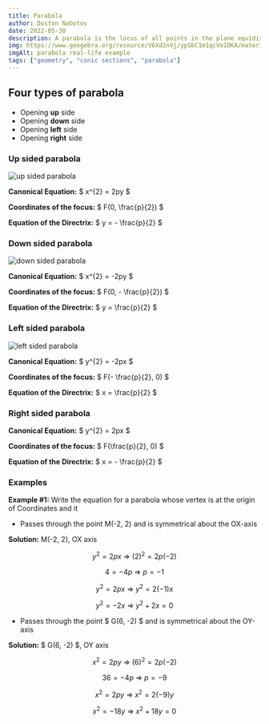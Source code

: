 ```yaml
---
title: Parabola
author: Doston Nabotov
date: 2022-05-30
description: A parabola is the locus of all points in the plane equidistant from a given point F and a given line.  The point F is called the focus of the parabola and the line is called the directrix.
img: https://www.geogebra.org/resource/V6Xd2nVj/ypSbC1m1qcVe1DKA/material-V6Xd2nVj.png
imgAlt: parabola real-life example
tags: ["geometry", "conic sections", "parabola"]
---
```


## Four types of parabola

  - Opening **up** side
  - Opening **down** side
  - Opening **left** side
  - Opening **right** side

### Up sided parabola

![up sided parabola](/assets/images/parabola-up.png)

**Canonical Equation:** $ x^{2} = 2py $

**Coordinates of the focus:** $ F(0, \frac{p}{2}) $

**Equation of the Directrix:** $ y = - \frac{p}{2} $

### Down sided parabola

![down sided parabola](/assets/images/parabola-down.png)

**Canonical Equation:** $ x^{2} = -2py $

**Coordinates of the focus:** $ F(0, - \frac{p}{2}) $

**Equation of the Directrix:** $ y = \frac{p}{2} $

### Left sided parabola

![left sided parabola](/assets/images/parabola-left.png)

**Canonical Equation:** $ y^{2} = -2px $

**Coordinates of the focus:** $ F(- \frac{p}{2}, 0) $

**Equation of the Directrix:** $ x = \frac{p}{2} $

### Right sided parabola

**Canonical Equation:** $ y^{2} = 2px $

**Coordinates of the focus:** $ F(\frac{p}{2}, 0) $

**Equation of the Directrix:** $ x = - \frac{p}{2} $

### Examples

**Example #1:** Write the equation for a parabola whose vertex is at the origin of Coordinates and it

  - Passes through the point M(-2, 2) and is symmetrical about the OX-axis

**Solution:** M(-2, 2), OX axis

$$ y^2=2px \ \Rightarrow\ (2)^2=2p(-2) $$

$$ 4 = -4p \ \Rightarrow\ p = -1 $$

$$ y^2 = 2px \ \Rightarrow\ y^2=2(-1)x $$

$$ y^2 = -2x \ \Rightarrow\ y^2 + 2x = 0 $$

  - Passes through the point $ G(6, -2) $ and is symmetrical about the OY-axis

**Solution:** $ G(6, -2) $, OY axis

$$ x^2=2py \ \Rightarrow\ (6)^2=2p(-2) $$

$$ 36 = -4p \ \Rightarrow\ p = -9 $$

$$ x^2 = 2py \ \Rightarrow\ x^2=2(-9)y $$

$$ x^2 = -18y \ \Rightarrow\ x^2 + 18y = 0 $$
